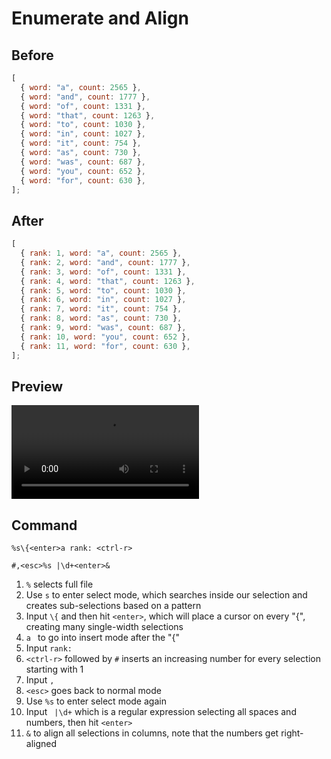 # Enumerate and Align

## Before

```js
[
  { word: "a", count: 2565 },
  { word: "and", count: 1777 },
  { word: "of", count: 1331 },
  { word: "that", count: 1263 },
  { word: "to", count: 1030 },
  { word: "in", count: 1027 },
  { word: "it", count: 754 },
  { word: "as", count: 730 },
  { word: "was", count: 687 },
  { word: "you", count: 652 },
  { word: "for", count: 630 },
];
```

## After

```js
[
  { rank: 1, word: "a", count: 2565 },
  { rank: 2, word: "and", count: 1777 },
  { rank: 3, word: "of", count: 1331 },
  { rank: 4, word: "that", count: 1263 },
  { rank: 5, word: "to", count: 1030 },
  { rank: 6, word: "in", count: 1027 },
  { rank: 7, word: "it", count: 754 },
  { rank: 8, word: "as", count: 730 },
  { rank: 9, word: "was", count: 687 },
  { rank: 10, word: "you", count: 652 },
  { rank: 11, word: "for", count: 630 },
];
```

## Preview

<video controls>
  <source src="generated/enumerate_and_align.mp4" type="video/mp4">
</video>

## Command

```
%s\{<enter>a rank: <ctrl-r>

#,<esc>%s |\d+<enter>&
```

1.  `%` selects full file
1.  Use `s` to enter select mode, which searches inside our selection and creates sub-selections based on a pattern
1.  Input `\{` and then hit `<enter>`, which will place a cursor on every "\{", creating many single-width selections
1.  `a ` to go into insert mode after the "\{"
1.  Input `rank: `
1.  `<ctrl-r>` followed by `#` inserts an increasing number for every selection starting with 1
1.  Input `,`
1.  `<esc>` goes back to normal mode
1.  Use `%s` to enter select mode again
1.  Input ` |\d+` which is a regular expression selecting all spaces and numbers, then hit `<enter>`
1.  `&` to align all selections in columns, note that the numbers get right-aligned
